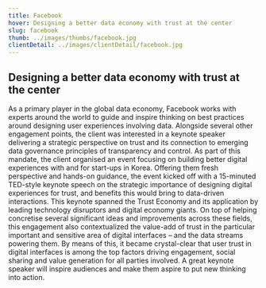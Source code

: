 ```yaml
---
title: Facebook
hover: Designing a better data economy with trust at the center
slug: facebook
thumb: ../images/thumbs/facebook.jpg
clientDetail: ../images/clientDetail/facebook.jpg
---
```


## Designing a better data economy with trust at the center

As a primary player in the global data economy, Facebook works with experts around the world to guide and inspire thinking on best practices around designing user experiences involving data. Alongside several other engagement points, the client was interested in a keynote speaker delivering a strategic perspective on trust and its connection to emerging data governance principles of transparency and control.
As part of this mandate, the client organised an event focusing on building better digital experiences with and for start-ups in Korea. Offering them fresh perspective and hands-on guidance, the event kicked off with a 15-minuted TED-style keynote speech on the strategic importance of designing digital experiences for trust, and benefits this would bring to data-driven interactions. This keynote spanned the Trust Economy and its application by leading technology disruptors and digital economy giants.
On top of helping concretise several significant ideas and improvements across these fields, this engagement also contextualized the value-add of trust in the particular important and sensitive area of digital interfaces – and the data streams powering them. By means of this, it became crystal-clear that user trust in digital interfaces is among the top factors driving engagement, social sharing and value generation for all parties involved. A great keynote speaker will inspire audiences and make them aspire to put new thinking into action.
